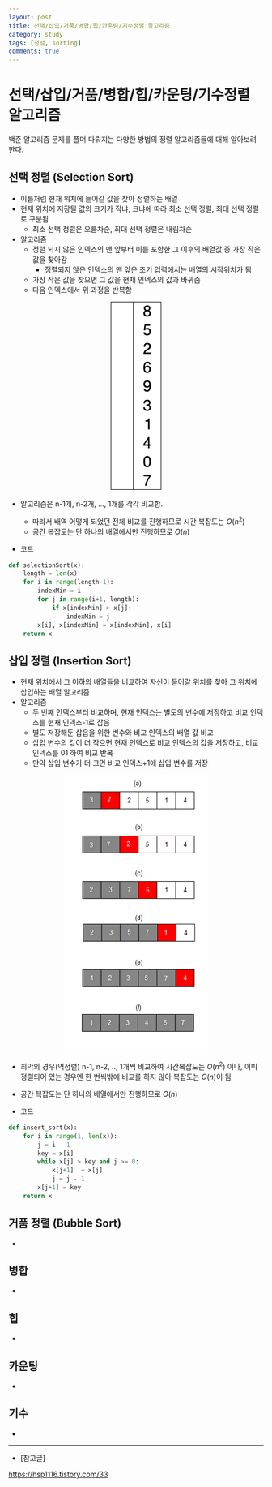 ```yaml
---
layout: post
title: 선택/삽입/거품/병합/힙/카운팅/기수정렬 알고리즘
category: study
tags: [정렬, sorting]
comments: true
---
```


# 선택/삽입/거품/병합/힙/카운팅/기수정렬 알고리즘

백준 알고리즘 문제를 풀며 다뤄지는 다양한 방법의 정렬 알고리즘들에 대해 알아보려 한다.

## 선택 정렬 (Selection Sort)
- 이름처럼 현재 위치에 들어갈 값을 찾아 정렬하는 배열
- 현재 위치에 저장될 값의 크기가 작냐, 크냐에 따라 최소 선택 정렬, 최대 선택 정렬로 구분됨
  - 최소 선택 정렬은 오름차순, 최대 선택 정렬은 내림차순
- 알고리즘
  - 정렬 되지 않은 인덱스의 맨 앞부터 이를 포함한 그 이후의 배열값 중 가장 작은 값을 찾아감
    - 정렬되지 않은 인덱스의 맨 앞은 초기 입력에서는 배열의 시작위치가 됨
  - 가장 작은 값을 찾으면 그 값을 현재 인덱스의 값과 바꿔줌
  - 다음 인덱스에서 위 과정을 반복함

<center>
<figure>
<img src="/assets/post_img/study/2019-01-31-sorting/fig1.gif" alt="views">
</figure>
</center>

- 알고리즘은 n-1개, n-2개, ..., 1개를 각각 비교함.
  - 따라서 배역 어떻게 되었던 전체 비교를 진행하므로 시간 복잡도는 $O(n^{2})$
  - 공간 복잡도는 단 하나의 배열에서만 진행하므로 $O(n)$
  
- 코드

```python
def selectionSort(x):
	length = len(x)
	for i in range(length-1):
	    indexMin = i
		for j in range(i+1, length):
			if x[indexMin] > x[j]:
				indexMin = j
		x[i], x[indexMin] = x[indexMin], x[i]
	return x
```

## 삽입 정렬 (Insertion Sort)
- 현재 위치에서 그 이하의 배열들을 비교하여 자신이 들어갈 위치를 찾아 그 위치에 삽입하는 배열 알고리즘
- 알고리즘
  - 두 번째 인덱스부터 비교하며, 현재 인덱스는 별도의 변수에 저장하고 비교 인덱스를 현재 인덱스-1로 잡음
  - 별도 저장해둔 삽읍을 위한 변수와 비교 인덱스의 배열 값 비교
  - 삽입 변수의 값이 더 작으면 현재 인덱스로 비교 인덱스의 값을 저장하고, 비교 인덱스를 01 하여 비교 반복
  - 만약 삽입 변수가 더 크면 비교 인덱스+1에 삽입 변수를 저장

<center>
<figure>
<img src="/assets/post_img/study/2019-01-31-sorting/fig2.PNG" alt="views">
</figure>
</center>

- 최악의 경우(역정렬) n-1, n-2, .., 1개씩 비교하여 시간복잡도는 $O(n^{2})$ 이나, 이미 정렬되어 있는 경우엔 한 번씩밖에 비교를 하지 않아 복잡도는 $O(n)$이 됨
- 공간 복잡도는 단 하나의 배열에서만 진행하므로 $O(n)$

- 코드

```python
def insert_sort(x):
	for i in range(1, len(x)):
		j = i - 1
		key = x[i]
		while x[j] > key and j >= 0:
			x[j+1]  = x[j]
			j = j - 1
		x[j+1] = key
	return x
```

## 거품 정렬 (Bubble Sort)
- 
## 병합
- 
## 힙
- 
## 카운팅
- 
## 기수
- 




---

- [참고글]

https://hsp1116.tistory.com/33
